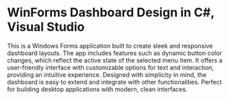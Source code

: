 # WinForms Dashboard Design in C#, Visual Studio
This is a Windows Forms application built to create sleek and responsive dashboard layouts. The app includes features such as dynamic button color changes, which reflect the active state of the selected menu item. It offers a user-friendly interface with customizable options for text and interaction, providing an intuitive experience. Designed with simplicity in mind, the dashboard is easy to extend and integrate with other functionalities. Perfect for building desktop applications with modern, clean interfaces.
